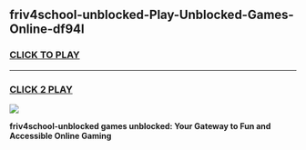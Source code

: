 
## friv4school-unblocked-Play-Unblocked-Games-Online-df94l
<h3>
<a href="https://premium76.site?title=friv4school-unblocked&ref=25A">CLICK TO PLAY</a></h3>
<hr>

<h3>
<a href="https://premium76.site?title=friv4school-unblocked&ref=25A">CLICK 2 PLAY</a>
  
</h3>

<a href="https://premium76.site?title=friv4school-unblocked&ref=25A"><img src="https://clearcache.store/games.png"></a>


**friv4school-unblocked games unblocked: Your Gateway to Fun and Accessible Online Gaming**
